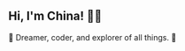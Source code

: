 ## Hi, I'm China! 👋🌸
🌟 Dreamer, coder, and explorer of all things. 🚀
<!-- > _"Make the most of yourself.... for that is all there is of you." -- Ralph Waldo Emerson_  -->

